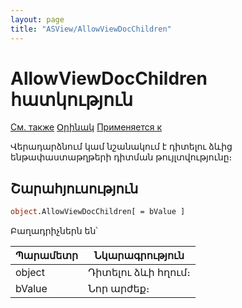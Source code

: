 ```yaml
---
layout: page
title: "ASView/AllowViewDocChildren"
---
```



# AllowViewDocChildren հատկություն

[См. также](../Asview.md) [Օրինակ](../../Examples/E_AsView.html) [Применяется к](../Asview.md)

Վերադարձնում կամ նշանակում է դիտելու ձևից ենթափաստաթղթերի դիտման թույլտվությունը։

## Շարահյուսություն

``` vb
object.AllowViewDocChildren[ = bValue ]
```

Բաղադրիչներն են՝


| Պարամետր | Նկարագրություն |
|--|--|
| object | Դիտելու ձևի հղում։ |
| bValue | Նոր արժեք։ |

